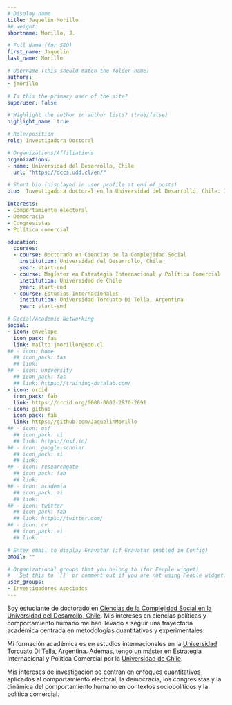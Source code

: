 ```yaml
---
# Display name
title: Jaquelin Morillo
## weight: 
shortname: Morillo, J.

# Full Name (for SEO)
first_name: Jaquelin
last_name: Morillo

# Username (this should match the folder name)
authors:
- jmorillo

# Is this the primary user of the site?
superuser: false

# Highlight the author in author lists? (true/false)
highlight_name: true

# Role/position
role: Investigadora Doctoral

# Organizations/Affiliations
organizations:
- name: Universidad del Desarrollo, Chile
  url: "https://dccs.udd.cl/en/"

# Short bio (displayed in user profile at end of posts)
bio:  Investigadora doctoral en la Universidad del Desarrollo, Chile. Investigadora Asociada en Training Data Lab, Chile.

interests:
- Comportamiento electoral
- Democracia
- Congresistas
- Política comercial

education:
  courses:
  - course: Doctorado en Ciencias de la Complejidad Social
    institution: Universidad del Desarrollo, Chile
    year: start-end
  - course: Magíster en Estrategia Internacional y Política Comercial
    institution: Universidad de Chile
    year: start-end
  - course: Estudios Internacionales
    institution: Universidad Torcuato Di Tella, Argentina
    year: start-end

# Social/Academic Networking
social:
- icon: envelope
  icon_pack: fas
  link: mailto:jmorillor@udd.cl
## - icon: home
  ## icon_pack: fas
  ## link: 
## - icon: university
  ## icon_pack: fas
  ## link: https://training-datalab.com/
- icon: orcid
  icon_pack: fab
  link: https://orcid.org/0000-0002-2870-2691
- icon: github
  icon_pack: fab
  link: https://github.com/JaquelinMorillo
## - icon: osf
  ## icon_pack: ai
  ## link: https://osf.io/
## - icon: google-scholar
  ## icon_pack: ai
  ## link: 
## - icon: researchgate
  ## icon_pack: fab
  ## link: 
## - icon: academia
  ## icon_pack: ai
  ## link: 
## - icon: twitter
  ## icon_pack: fab
  ## link: https://twitter.com/
## - icon: cv
  ## icon_pack: ai
  ## link: 

# Enter email to display Gravatar (if Gravatar enabled in Config)
email: ""

# Organizational groups that you belong to (for People widget)
#   Set this to `[]` or comment out if you are not using People widget.
user_groups:
- Investigadores Asociados
---
```


Soy estudiante de doctorado en [Ciencias de la Complejidad Social en la Universidad del Desarrollo, Chile](https://dccs.udd.cl/en/). Mis intereses en ciencias políticas y comportamiento humano me han llevado a seguir una trayectoria académica centrada en metodologías cuantitativas y experimentales.

Mi formación académica es en estudios internacionales en la [Universidad Torcuato Di Tella, Argentina](https://www.utdt.edu/). Además, tengo un máster en Estrategia Internacional y Política Comercial por la [Universidad de Chile](https://iei.uchile.cl/).

Mis intereses de investigación se centran en enfoques cuantitativos aplicados al comportamiento electoral, la democracia, los congresistas y la dinámica del comportamiento humano en contextos sociopolíticos y la política comercial.
